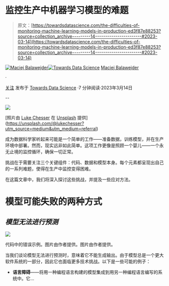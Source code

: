 # 监控生产中机器学习模型的难题

> 原文：[https://towardsdatascience.com/the-difficulties-of-monitoring-machine-learning-models-in-production-ed3f87e88253?source=collection_archive---------14-----------------------#2023-03-14](https://towardsdatascience.com/the-difficulties-of-monitoring-machine-learning-models-in-production-ed3f87e88253?source=collection_archive---------14-----------------------#2023-03-14)

[](https://maciejbalawejder.medium.com/?source=post_page-----ed3f87e88253--------------------------------)[![Maciej Balawejder](../Images/ad4b417970bfa929283a9da89a091494.png)](https://maciejbalawejder.medium.com/?source=post_page-----ed3f87e88253--------------------------------)[](https://towardsdatascience.com/?source=post_page-----ed3f87e88253--------------------------------)[![Towards Data Science](../Images/a6ff2676ffcc0c7aad8aaf1d79379785.png)](https://towardsdatascience.com/?source=post_page-----ed3f87e88253--------------------------------) [Maciej Balawejder](https://maciejbalawejder.medium.com/?source=post_page-----ed3f87e88253--------------------------------)

·

[关注](https://medium.com/m/signin?actionUrl=https%3A%2F%2Fmedium.com%2F_%2Fsubscribe%2Fuser%2F20c0457a86b0&operation=register&redirect=https%3A%2F%2Ftowardsdatascience.com%2Fthe-difficulties-of-monitoring-machine-learning-models-in-production-ed3f87e88253&user=Maciej+Balawejder&userId=20c0457a86b0&source=post_page-20c0457a86b0----ed3f87e88253---------------------post_header-----------) 发布于 [Towards Data Science](https://towardsdatascience.com/?source=post_page-----ed3f87e88253--------------------------------) ·7 分钟阅读·2023年3月14日[](https://medium.com/m/signin?actionUrl=https%3A%2F%2Fmedium.com%2F_%2Fvote%2Ftowards-data-science%2Fed3f87e88253&operation=register&redirect=https%3A%2F%2Ftowardsdatascience.com%2Fthe-difficulties-of-monitoring-machine-learning-models-in-production-ed3f87e88253&user=Maciej+Balawejder&userId=20c0457a86b0&source=-----ed3f87e88253---------------------clap_footer-----------)

--

[](https://medium.com/m/signin?actionUrl=https%3A%2F%2Fmedium.com%2F_%2Fbookmark%2Fp%2Fed3f87e88253&operation=register&redirect=https%3A%2F%2Ftowardsdatascience.com%2Fthe-difficulties-of-monitoring-machine-learning-models-in-production-ed3f87e88253&source=-----ed3f87e88253---------------------bookmark_footer-----------)![](../Images/0c292c56c7b178d571dd34d1cc4ec2e1.png)

[照片由 [Luke Chesser](https://unsplash.com/@lukechesser?utm_source=medium&utm_medium=referral) 在 [Unsplash](https://unsplash.com/?utm_source=medium&utm_medium=referral) 提供](https://unsplash.com/@lukechesser?utm_source=medium&utm_medium=referral)

成为数据科学家听起来可能是一个简单的工作——准备数据，训练模型，并在生产环境中部署。然而，现实远非如此简单。这项工作更像是照顾一个婴儿——一个永无止境的监控循环，确保一切正常。

挑战在于需要关注三个关键组件：代码、数据和模型本身。每个元素都呈现出自己的一系列难题，使得在生产中监控变得困难。

在这篇文章中，我们将深入探讨这些挑战，并提及一些应对方法。

# 模型可能失败的两种方式

## ***模型无法进行预测***

![](../Images/67de4312e15f610cd78c109b660fb386.png)

代码中的错误示例。图片由作者提供。图片由作者提供。

当我们谈论模型无法进行预测时，意味着它不能生成输出。由于模型总是一个更大软件系统的一部分，因此它也面临更多技术挑战。以下是一些可能的例子：

+   **语言障碍**——将用一种编程语言构建的模型集成到用另一种编程语言编写的系统中。它…
